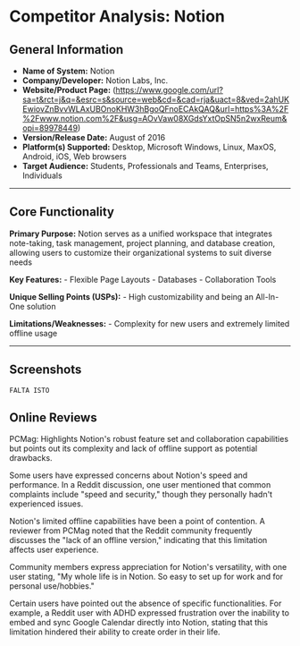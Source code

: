 # Competitor Analysis: Notion
## General Information
- **Name of System:** Notion
- **Company/Developer:** Notion Labs, Inc.
- **Website/Product Page:** (https://www.google.com/url?sa=t&rct=j&q=&esrc=s&source=web&cd=&cad=rja&uact=8&ved=2ahUKEwiovZnBvvWLAxUBOnoKHW3hBgoQFnoECAkQAQ&url=https%3A%2F%2Fwww.notion.com%2F&usg=AOvVaw08XGdsYxtOpSN5n2wxReum&opi=89978449)
- **Version/Release Date:** August of 2016
- **Platform(s) Supported:** Desktop, Microsoft Windows, Linux, MaxOS, Android, iOS, Web browsers
- **Target Audience:** Students, Professionals and Teams, Enterprises, Individuals

--- 
## Core Functionality

**Primary Purpose:** Notion serves as a unified workspace that integrates note-taking, task management, project planning, and database creation, allowing users to customize their organizational systems to suit diverse needs

**Key Features:** - Flexible Page Layouts - Databases - Collaboration Tools

**Unique Selling Points (USPs):** - High customizability and being an All-In-One solution

**Limitations/Weaknesses:** - Complexity for new users and extremely limited offline usage

---

## Screenshots
    FALTA ISTO

## Online Reviews
PCMag: Highlights Notion's robust feature set and collaboration capabilities but points out its complexity and lack of offline support as potential drawbacks.

Some users have expressed concerns about Notion's speed and performance. In a Reddit discussion, one user mentioned that common complaints include "speed and security," though they personally hadn't experienced issues.

Notion's limited offline capabilities have been a point of contention. A reviewer from PCMag noted that the Reddit community frequently discusses the "lack of an offline version," indicating that this limitation affects user experience.

Community members express appreciation for Notion's versatility, with one user stating, "My whole life is in Notion. So easy to set up for work and for personal use/hobbies."

Certain users have pointed out the absence of specific functionalities. For example, a Reddit user with ADHD expressed frustration over the inability to embed and sync Google Calendar directly into Notion, stating that this limitation hindered their ability to create order in their life.